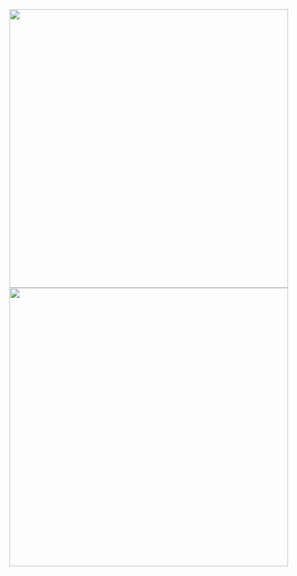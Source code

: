 <img alt="" src="https://github-readme-stats.vercel.app/api/wakatime?username=Ma10y&theme=dark"  width="500"/>
<img alt="" src="https://wakatime.com/share/@Ma10y/c885aded-69ef-418c-8871-7c6ce84d5dd7.svg" width="500"  />
<!--

-->
